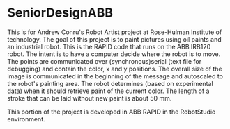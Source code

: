 # SeniorDesignABB
This is for Andrew Conru's Robot Artist project at Rose-Hulman Institute of technology. 
The goal of this project is to paint pictures using oil paints and an industrial robot.
This is the RAPID code that runs on the ABB IRB120 robot. The intent is to have a 
computer decide where the robot is to move. The points are communicated over (synchronous)serial 
(text file for debugging) and contain the color, x and y positions. 
The overall size of the image is communicated in the beginning of the message and autoscaled 
to the robot's painting area. 
The robot determines (based on experimental data) when it should retrieve paint of 
the current color. The length of a stroke that can be laid without new paint is about 50 mm. 

This portion of the project is developed in ABB RAPID in the RobotStudio environment. 

